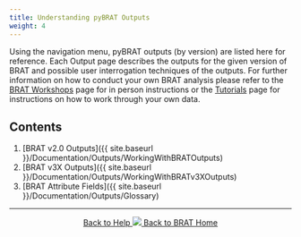 ```yaml
---
title: Understanding pyBRAT Outputs
weight: 4
---
```


Using the navigation menu, pyBRAT outputs (by version) are listed here for reference. Each Output page describes the outputs for the given version of BRAT and possible user interrogation techniques of the outputs.  For further information on how to conduct your own BRAT analysis please refer to the [BRAT Workshops](http://brat.riverscapes.net/Workshops/) page for in person instructions or the [Tutorials](http://brat.riverscapes.net/Documentation/Tutorials/) page for instructions on how to work through your own data. 

## Contents 

1. [BRAT v2.0 Outputs]({{ site.baseurl }}/Documentation/Outputs/WorkingWithBRATOutputs)
2. [BRAT v3X Outputs]({{ site.baseurl }}/Documentation/Outputs/WorkingWithBRATv3XOutputs)
3. [BRAT Attribute Fields]({{ site.baseurl }}/Documentation/Outputs/Glossary)

------
<div align="center">
	<a class="hollow button" href="{{ site.baseurl }}/Documentation"><i class="fa fa-info-circle"></i> Back to Help </a>
	<a class="hollow button" href="{{ site.baseurl }}/"><img src="{{ site.baseurl }}/assets/images/favicons/favicon-16x16.png">  Back to BRAT Home </a>  
</div>

